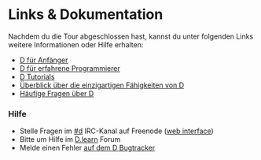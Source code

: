 # Links & Dokumentation

Nachdem du die Tour abgeschlossen hast, kannst du unter folgenden Links
weitere Informationen oder Hilfe erhalten:

* [D für Anfänger](http://ddili.org/ders/d.en/index.html)
* [D für erfahrene Programmierer](http://wiki.dlang.org/Coming_From)
* [D Tutorials](https://wiki.dlang.org/Tutorials)
* [Überblick über die einzigartigen Fähigkeiten von D](http://dlang.org/overview.html)
* [Häufige Fragen über D](http://dlang.org/faq.html)

### Hilfe

* Stelle Fragen im [#d](irc://irc.freenode.net/d) IRC-Kanal auf Freenode ([web interface](https://kiwiirc.com/client/irc.freenode.net/d))
* Bitte um Hilfe im [D.learn](http://forum.dlang.org/group/learn) Forum
* Melde einen Fehler [auf dem D Bugtracker](https://issues.dlang.org)
